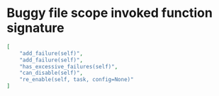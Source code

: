 # Buggy file scope invoked function signature

```json
[
    "add_failure(self)",
    "add_failure(self)",
    "has_excessive_failures(self)",
    "can_disable(self)",
    "re_enable(self, task, config=None)"
]
```
